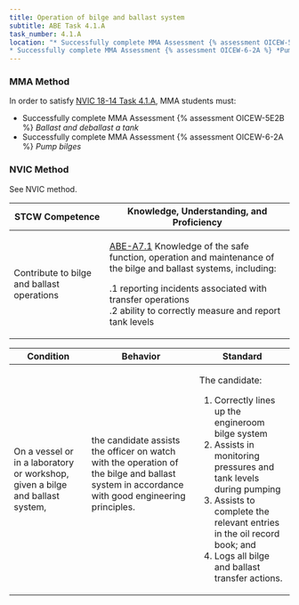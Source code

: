 ```yaml
---
title: Operation of bilge and ballast system
subtitle: ABE Task 4.1.A 
task_number: 4.1.A
location: "* Successfully complete MMA Assessment {% assessment OICEW-5E2B %} *Ballast and deballast a tank*
* Successfully complete MMA Assessment {% assessment OICEW-6-2A %} *Pump bilges*" 
---
```



### MMA Method

In order to satisfy  [NVIC 18-14  Task  4.1.A]({{site.baseurl}}/assets/images/nvic-18-14.pdf), MMA students must:

* Successfully complete MMA Assessment {% assessment OICEW-5E2B %} *Ballast and deballast a tank*
* Successfully complete MMA Assessment {% assessment OICEW-6-2A %} *Pump bilges*


### NVIC Method

<a onclick="togglevisibility('nvic_methods')" >See NVIC method.</a>

<div id='nvic_methods' class='hide'>

<table>
<thead>
<tr>
<th class='forty'> STCW Competence </th>
<th class='sixty'> Knowledge, Understanding, and Proficiency </th>
</tr>
</thead>




<tbody>
<tr><td markdown='1'>

Contribute to bilge and ballast operations

</td><td markdown='1'>

[ABE-A7.1]({{site.baseurl}}/tables/35.html#ABE-A7.1) Knowledge of the safe function, operation and maintenance of the bilge and ballast systems, including: 

.1  reporting incidents associated with transfer operations  
.2  ability to correctly measure and report tank levels

</td></tr>


</tbody>
</table>


<table>
<thead>
<tr><th class='twenty'>  Condition </th><th class='twenty'> Behavior </th><th  class='sixty'>Standard </th></tr>
</thead>
<tbody >



<tr><td markdown='1'>

On a vessel or in a laboratory or workshop, given a bilge and ballast system,

</td><td markdown='1'>

the candidate assists the officer on watch with the operation of the bilge and ballast system in accordance with good engineering principles.

<br>

<div class="tooltip">
<span class="tooltiptext">
</span>
</div>


</td><td markdown='1'>

The candidate: 

1. Correctly lines up the engineroom bilge system
2. Assists in monitoring pressures and tank levels during pumping
3. Assists to complete the relevant entries in the oil record book; and 
4. Logs all bilge and ballast transfer actions. 

</td></tr>
</tbody>
</table>
</div>
